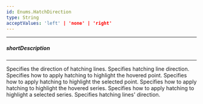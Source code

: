 ```yaml
---
id: Enums.HatchDirection
type: String
acceptValues: 'left' | 'none' | 'right'
---
```

---
##### shortDescription
<!-- Description goes here -->

---
<!-- Description goes here -->
Specifies the direction of hatching lines.
Specifies hatching line direction.
Specifies how to apply hatching to highlight the hovered point.
Specifies how to apply hatching to highlight the selected point.
Specifies how to apply hatching to highlight the hovered series.
Specifies how to apply hatching to highlight a selected series.
Specifies hatching lines' direction.